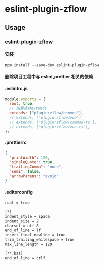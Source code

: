 # eslint-plugin-zflow

## Usage

### eslint-plugin-zflow

#### 安装

```code
npm install --save-dev eslint-plugin-zflow
```

#### 删除项目工程中与 eslint,prettier 相关的依赖

#### .eslintrc.js

```js
module.exports = {
  root: true,
  // 按需选择extends
  extends: ["plugin:zflow/common"],
  // extends: ['plugin:zflow/vue'],
  // extends: ['plugin:zflow/common-ts'],
  // extends: ['plugin:zflow/vue-ts'],
};
```

#### .prettierrc

```json
{
  "printWidth": 120,
  "singleQuote": true,
  "trailingComma": "none",
  "semi": false,
  "arrowParens": "avoid"
}
```

#### .editorconfig

```txt
root = true

[*]
indent_style = space
indent_size = 2
charset = utf-8
end_of_line = lf
insert_final_newline = true
trim_trailing_whitespace = true
max_line_length = 120

[**.bat]
end_of_line = crlf

```
